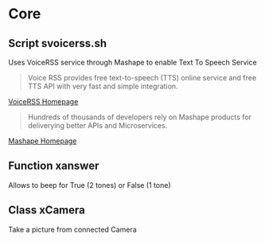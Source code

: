 Core
==

## Script svoicerss.sh

Uses VoiceRSS service through Mashape to enable Text To Speech Service

> Voice RSS provides free text-to-speech (TTS) online service and free TTS API with very fast and simple integration.

[VoiceRSS Homepage](http://www.voicerss.org/)

> Hundreds of thousands of developers rely on Mashape products for deliverying better APIs and Microservices.

[Mashape Homepage](https://www.mashape.com/)


## Function xanswer

Allows to beep for True (2 tones) or False (1 tone)

## Class xCamera

Take a picture from connected Camera